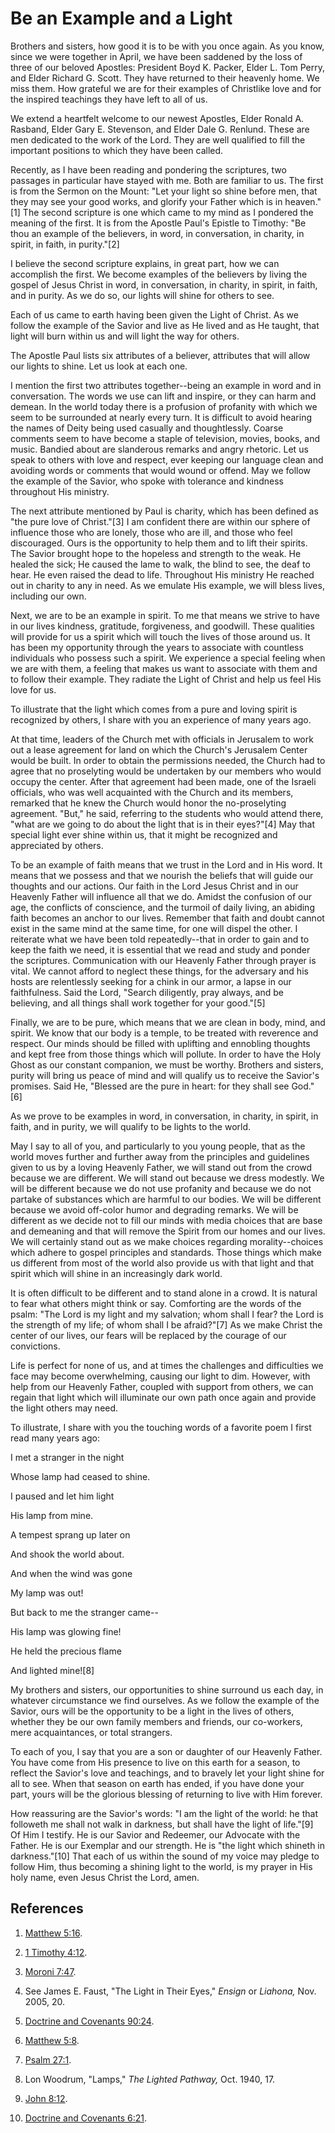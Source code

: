 # Be an Example and a Light

Brothers and sisters, how good it is to be with you once again. As you know,
since we were together in April, we have been saddened by the loss of three of
our beloved Apostles: President Boyd K. Packer, Elder L. Tom Perry, and Elder
Richard G. Scott. They have returned to their heavenly home. We miss them. How
grateful we are for their examples of Christlike love and for the inspired
teachings they have left to all of us.

We extend a heartfelt welcome to our newest Apostles, Elder Ronald A. Rasband,
Elder Gary E. Stevenson, and Elder Dale G. Renlund. These are men dedicated to
the work of the Lord. They are well qualified to fill the important positions
to which they have been called.

Recently, as I have been reading and pondering the scriptures, two passages in
particular have stayed with me. Both are familiar to us. The first is from the
Sermon on the Mount: "Let your light so shine before men, that they may see
your good works, and glorify your Father which is in heaven."[1] The second
scripture is one which came to my mind as I pondered the meaning of the first.
It is from the Apostle Paul's Epistle to Timothy: "Be thou an example of the
believers, in word, in conversation, in charity, in spirit, in faith, in
purity."[2]

I believe the second scripture explains, in great part, how we can accomplish
the first. We become examples of the believers by living the gospel of Jesus
Christ in word, in conversation, in charity, in spirit, in faith, and in
purity. As we do so, our lights will shine for others to see.

Each of us came to earth having been given the Light of Christ. As we follow
the example of the Savior and live as He lived and as He taught, that light
will burn within us and will light the way for others.

The Apostle Paul lists six attributes of a believer, attributes that will
allow our lights to shine. Let us look at each one.

I mention the first two attributes together--being an example in word and in
conversation. The words we use can lift and inspire, or they can harm and
demean. In the world today there is a profusion of profanity with which we
seem to be surrounded at nearly every turn. It is difficult to avoid hearing
the names of Deity being used casually and thoughtlessly. Coarse comments seem
to have become a staple of television, movies, books, and music. Bandied about
are slanderous remarks and angry rhetoric. Let us speak to others with love
and respect, ever keeping our language clean and avoiding words or comments
that would wound or offend. May we follow the example of the Savior, who spoke
with tolerance and kindness throughout His ministry.

The next attribute mentioned by Paul is charity, which has been defined as
"the pure love of Christ."[3] I am confident there are within our sphere of
influence those who are lonely, those who are ill, and those who feel
discouraged. Ours is the opportunity to help them and to lift their spirits.
The Savior brought hope to the hopeless and strength to the weak. He healed
the sick; He caused the lame to walk, the blind to see, the deaf to hear. He
even raised the dead to life. Throughout His ministry He reached out in
charity to any in need. As we emulate His example, we will bless lives,
including our own.

Next, we are to be an example in spirit. To me that means we strive to have in
our lives kindness, gratitude, forgiveness, and goodwill. These qualities will
provide for us a spirit which will touch the lives of those around us. It has
been my opportunity through the years to associate with countless individuals
who possess such a spirit. We experience a special feeling when we are with
them, a feeling that makes us want to associate with them and to follow their
example. They radiate the Light of Christ and help us feel His love for us.

To illustrate that the light which comes from a pure and loving spirit is
recognized by others, I share with you an experience of many years ago.

At that time, leaders of the Church met with officials in Jerusalem to work
out a lease agreement for land on which the Church's Jerusalem Center would be
built. In order to obtain the permissions needed, the Church had to agree that
no proselyting would be undertaken by our members who would occupy the center.
After that agreement had been made, one of the Israeli officials, who was well
acquainted with the Church and its members, remarked that he knew the Church
would honor the no-proselyting agreement. "But," he said, referring to the
students who would attend there, "what are we going to do about the light that
is in their eyes?"[4] May that special light ever shine within us, that it
might be recognized and appreciated by others.

To be an example of faith means that we trust in the Lord and in His word. It
means that we possess and that we nourish the beliefs that will guide our
thoughts and our actions. Our faith in the Lord Jesus Christ and in our
Heavenly Father will influence all that we do. Amidst the confusion of our
age, the conflicts of conscience, and the turmoil of daily living, an abiding
faith becomes an anchor to our lives. Remember that faith and doubt cannot
exist in the same mind at the same time, for one will dispel the other. I
reiterate what we have been told repeatedly--that in order to gain and to keep
the faith we need, it is essential that we read and study and ponder the
scriptures. Communication with our Heavenly Father through prayer is vital. We
cannot afford to neglect these things, for the adversary and his hosts are
relentlessly seeking for a chink in our armor, a lapse in our faithfulness.
Said the Lord, "Search diligently, pray always, and be believing, and all
things shall work together for your good."[5]

Finally, we are to be pure, which means that we are clean in body, mind, and
spirit. We know that our body is a temple, to be treated with reverence and
respect. Our minds should be filled with uplifting and ennobling thoughts and
kept free from those things which will pollute. In order to have the Holy
Ghost as our constant companion, we must be worthy. Brothers and sisters,
purity will bring us peace of mind and will qualify us to receive the Savior's
promises. Said He, "Blessed are the pure in heart: for they shall see God."[6]

As we prove to be examples in word, in conversation, in charity, in spirit, in
faith, and in purity, we will qualify to be lights to the world.

May I say to all of you, and particularly to you young people, that as the
world moves further and further away from the principles and guidelines given
to us by a loving Heavenly Father, we will stand out from the crowd because we
are different. We will stand out because we dress modestly. We will be
different because we do not use profanity and because we do not partake of
substances which are harmful to our bodies. We will be different because we
avoid off-color humor and degrading remarks. We will be different as we decide
not to fill our minds with media choices that are base and demeaning and that
will remove the Spirit from our homes and our lives. We will certainly stand
out as we make choices regarding morality--choices which adhere to gospel
principles and standards. Those things which make us different from most of
the world also provide us with that light and that spirit which will shine in
an increasingly dark world.

It is often difficult to be different and to stand alone in a crowd. It is
natural to fear what others might think or say. Comforting are the words of
the psalm: "The Lord is my light and my salvation; whom shall I fear? the Lord
is the strength of my life; of whom shall I be afraid?"[7] As we make Christ
the center of our lives, our fears will be replaced by the courage of our
convictions.

Life is perfect for none of us, and at times the challenges and difficulties
we face may become overwhelming, causing our light to dim. However, with help
from our Heavenly Father, coupled with support from others, we can regain that
light which will illuminate our own path once again and provide the light
others may need.

To illustrate, I share with you the touching words of a favorite poem I first
read many years ago:

I met a stranger in the night

Whose lamp had ceased to shine.

I paused and let him light

His lamp from mine.

A tempest sprang up later on

And shook the world about.

And when the wind was gone

My lamp was out!

But back to me the stranger came--

His lamp was glowing fine!

He held the precious flame

And lighted mine![8]

My brothers and sisters, our opportunities to shine surround us each day, in
whatever circumstance we find ourselves. As we follow the example of the
Savior, ours will be the opportunity to be a light in the lives of others,
whether they be our own family members and friends, our co-workers, mere
acquaintances, or total strangers.

To each of you, I say that you are a son or daughter of our Heavenly Father.
You have come from His presence to live on this earth for a season, to reflect
the Savior's love and teachings, and to bravely let your light shine for all
to see. When that season on earth has ended, if you have done your part, yours
will be the glorious blessing of returning to live with Him forever.

How reassuring are the Savior's words: "I am the light of the world: he that
followeth me shall not walk in darkness, but shall have the light of life."[9]
Of Him I testify. He is our Savior and Redeemer, our Advocate with the Father.
He is our Exemplar and our strength. He is "the light which shineth in
darkness."[10] That each of us within the sound of my voice may pledge to
follow Him, thus becoming a shining light to the world, is my prayer in His
holy name, even Jesus Christ the Lord, amen.

## References

  1. [Matthew 5:16](https://www.lds.org/scriptures/nt/matt/5.16?lang=eng#15).

  2. [1 Timothy 4:12](https://www.lds.org/scriptures/nt/1-tim/4.12?lang=eng#11).

  3. [Moroni 7:47](https://www.lds.org/scriptures/bofm/moro/7.47?lang=eng#46).

  4. See James E. Faust, "The Light in Their Eyes," _Ensign_ or _Liahona,_ Nov. 2005, 20.

  5. [Doctrine and Covenants 90:24](https://www.lds.org/scriptures/dc-testament/dc/90.24?lang=eng#23).

  6. [Matthew 5:8](https://www.lds.org/scriptures/nt/matt/5.8?lang=eng#7).

  7. [Psalm 27:1](https://www.lds.org/scriptures/ot/ps/27.1?lang=eng#0).

  8. Lon Woodrum, "Lamps,"  _The Lighted Pathway,_ Oct. 1940, 17.

  9. [John 8:12](https://www.lds.org/scriptures/nt/john/8.12?lang=eng#11).

  10. [Doctrine and Covenants 6:21](https://www.lds.org/scriptures/dc-testament/dc/6.21?lang=eng#20).

